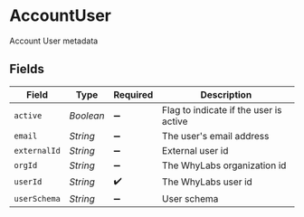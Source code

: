 # AccountUser

Account User metadata


## Fields

| Field                                  | Type                                   | Required                               | Description                            |
| -------------------------------------- | -------------------------------------- | -------------------------------------- | -------------------------------------- |
| `active`                               | *Boolean*                              | :heavy_minus_sign:                     | Flag to indicate if the user is active |
| `email`                                | *String*                               | :heavy_minus_sign:                     | The user's email address               |
| `externalId`                           | *String*                               | :heavy_minus_sign:                     | External user id                       |
| `orgId`                                | *String*                               | :heavy_minus_sign:                     | The WhyLabs organization id            |
| `userId`                               | *String*                               | :heavy_check_mark:                     | The WhyLabs user id                    |
| `userSchema`                           | *String*                               | :heavy_minus_sign:                     | User schema                            |